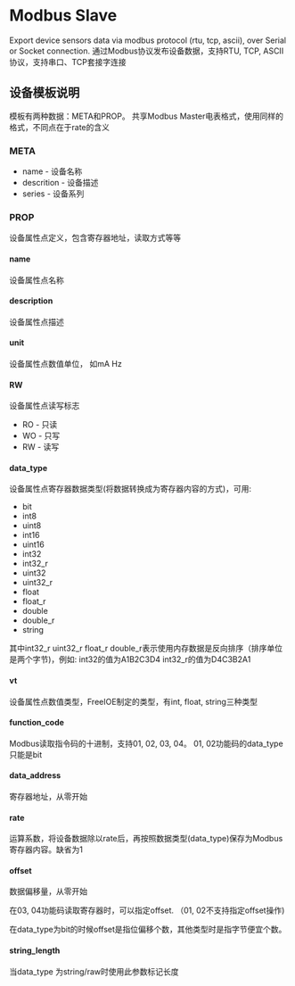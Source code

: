 # Modbus Slave 

Export device sensors data via modbus protocol (rtu, tcp, ascii), over Serial or Socket connection.
通过Modbus协议发布设备数据，支持RTU, TCP, ASCII协议，支持串口、TCP套接字连接

## 设备模板说明

模板有两种数据：META和PROP。 共享Modbus Master电表格式，使用同样的格式，不同点在于rate的含义

### META

* name - 设备名称
* descrition - 设备描述
* series - 设备系列


### PROP

设备属性点定义，包含寄存器地址，读取方式等等


#### name

设备属性点名称

#### description

设备属性点描述

#### unit

设备属性点数值单位， 如mA Hz 

#### RW

设备属性点读写标志

* RO - 只读
* WO - 只写
* RW - 读写


#### data_type

设备属性点寄存器数据类型(将数据转换成为寄存器内容的方式)，可用:

* bit
* int8
* uint8
* int16
* uint16
* int32
* int32_r
* uint32
* uint32_r
* float
* float_r
* double
* double_r
* string

其中int32_r uint32_r float_r double_r表示使用内存数据是反向排序（排序单位是两个字节)，例如:
int32的值为A1B2C3D4
int32_r的值为D4C3B2A1


#### vt

设备属性点数值类型，FreeIOE制定的类型，有int, float, string三种类型


#### function_code

Modbus读取指令码的十进制，支持01, 02, 03, 04。 01, 02功能码的data_type只能是bit


#### data_address

寄存器地址，从零开始


#### rate

运算系数，将设备数据除以rate后，再按照数据类型(data_type)保存为Modbus寄存器内容。缺省为1

#### offset

数据偏移量，从零开始

在03, 04功能码读取寄存器时，可以指定offset. （01, 02不支持指定offset操作)

在data_type为bit的时候offset是指位偏移个数，其他类型时是指字节便宜个数。

#### string_length

当data_type 为string/raw时使用此参数标记长度
